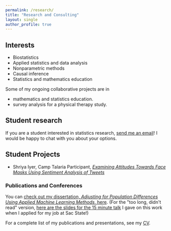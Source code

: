 ```yaml
---
permalink: /research/
title: "Research and Consulting"
layout: single
author_profile: true
---
```


## Interests
- Biostatistics
- Applied statistics and data analysis
- Nonparametric methods 
- Causal inference
- Statistics and mathematics education

Some of my ongoing collaborative projects are in

- mathematics and statistics education.
- survey analysis for a physical therapy study.

## Student research

If you are a student interested in statistics research, [send me an email](mailto:cappiello@csus.edu)! I would be happy to chat with you about your options.

## Student Projects

- Shriya Iyer, Camp Talaria Participant, [*Examining Attitudes Towards Face Masks Using Sentiment Analysis of Tweets*](https://lgpcappiello.github.io/research/ATHENA_Research_Paper.pdf)

### Publications and Conferences

You can [check out my dissertation, *Adjusting for Population Differences Using Applied Machine Learning Methods*, here](https://lgpcappiello.github.io/research/Dissertation.pdf). (For the "too long, didn't read" version, [here are the slides for the 15 minute talk](https://lgpcappiello.github.io/research/ResearchTalk_CSUS.pdf) I gave on this work when I applied for my job at Sac State!)

For a complete list of my publications and presentations, see my [CV](https://lgpcappiello.github.io/CappielloCV.pdf). 
